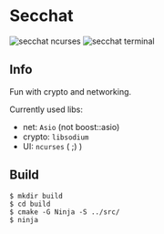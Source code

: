 # Secchat

![secchat ncurses](https://github.com/nottomw/secchat/actions/workflows/secchat-ncurses.yml/badge.svg)
![secchat terminal](https://github.com/nottomw/secchat/actions/workflows/secchat-terminal.yml/badge.svg)

## Info
Fun with crypto and networking.

Currently used libs:
- net: `Asio` (not boost::asio)
- crypto: `libsodium`
- UI: `ncurses` ( ;) )

## Build
```
$ mkdir build
$ cd build
$ cmake -G Ninja -S ../src/
$ ninja
```
